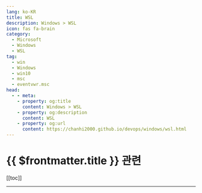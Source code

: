 ```yaml
---
lang: ko-KR
title: WSL
description: Windows > WSL
icon: fas fa-brain
category:
  - Microsoft
  - Windows
  - WSL
tag: 
  - win
  - Windows
  - win10
  - msc
  - eventvwr.msc
head:
  - - meta:
    - property: og:title
      content: Windows > WSL
    - property: og:description
      content: WSL
    - property: og:url
      content: https://chanhi2000.github.io/devops/windows/wsl.html
---
```


# {{ $frontmatter.title }} 관련

[[toc]]

---

<TagLinks />
